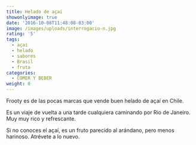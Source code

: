 ```yaml
---
title: Helado de açaí
showonlyimage: true
date: '2016-10-08T11:48:08-03:00'
image: /images/uploads/interrogacio-n.jpg
rating: '5'
tags:
  - açaí
  - helado
  - sabores
  - Brasil
  - fruta
categories:
  - COMER Y BEBER
weight: 0
---
```

Frooty es de las pocas marcas que vende buen helado de açaí en Chile. 

<!--more-->

Es un viaje de vuelta a una tarde cualquiera caminando por Rio de Janeiro. Muy muy rico y refrescante. 

Si no conoces el açaí, es un fruto parecido al arándano, pero menos harinoso. Atrévete a lo nuevo.
